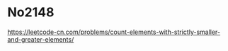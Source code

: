 # No2148

https://leetcode-cn.com/problems/count-elements-with-strictly-smaller-and-greater-elements/
